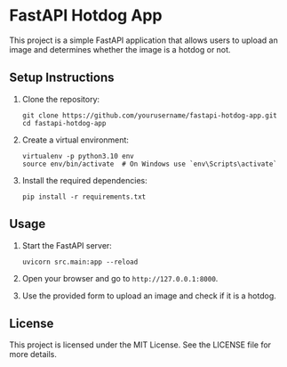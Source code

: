 # FastAPI Hotdog App

This project is a simple FastAPI application that allows users to upload an image and determines whether the image is a hotdog or not.


## Setup Instructions

1. Clone the repository:
   ```
   git clone https://github.com/yourusername/fastapi-hotdog-app.git
   cd fastapi-hotdog-app
   ```

2. Create a virtual environment:
   ```
   virtualenv -p python3.10 env
   source env/bin/activate  # On Windows use `env\Scripts\activate`
   ```

3. Install the required dependencies:
   ```
   pip install -r requirements.txt
   ```

## Usage

1. Start the FastAPI server:
   ```
   uvicorn src.main:app --reload
   ```

2. Open your browser and go to `http://127.0.0.1:8000`.

3. Use the provided form to upload an image and check if it is a hotdog.

## License

This project is licensed under the MIT License. See the LICENSE file for more details.